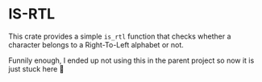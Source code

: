 # IS-RTL

This crate provides a simple `is_rtl` function that checks whether a character belongs to a
Right-To-Left alphabet or not.

Funnily enough, I ended up not using this in the parent project so now it is just stuck here 🗿
